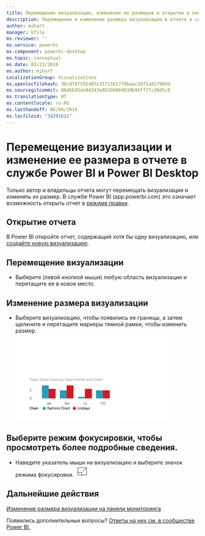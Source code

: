 ```yaml
---
title: Перемещение визуализации, изменение ее размеров и открытие в новом окне
description: Перемещение и изменение размера визуализации в отчете в службе Power BI и Power BI Desktop
author: mihart
manager: kfile
ms.reviewer: ''
ms.service: powerbi
ms.component: powerbi-desktop
ms.topic: conceptual
ms.date: 03/23/2018
ms.author: mihart
LocalizationGroup: Visualizations
ms.openlocfilehash: 38c8787592407e15711617f0baac10f2a81790dd
ms.sourcegitcommit: 80d6b45eb84243e801b60b9038b9bff77c30d5c8
ms.translationtype: HT
ms.contentlocale: ru-RU
ms.lasthandoff: 06/04/2018
ms.locfileid: "34291611"
---
```

# <a name="move-and-resize-a-visualization-in-a-report-in-power-bi-service-and-power-bi-desktop"></a>Перемещение визуализации и изменение ее размера в отчете в службе Power BI и Power BI Desktop
Только автор и владельцы отчета могут перемещать визуализации и изменять их размер. В службе Power BI (app.powerbi.com) это означает возможность открыть отчет в [режиме правки](service-reading-view-and-editing-view.md).

## <a name="open-the-report"></a>Открытие отчета
В Power BI откройте отчет, содержащий хотя бы одну визуализацию, или [создайте новую визуализацию](power-bi-report-add-visualizations-i.md). 

## <a name="move-the-visualization"></a>Перемещение визуализации
* Выберите (левой кнопкой мыши) любую область визуализации и перетащите ее в новое место.

## <a name="resize-the-visualization"></a>Изменение размера визуализации
* Выберите визуализацию, чтобы появились ее границы, а затем щелкните и перетащите маркеры темной рамки, чтобы изменить размер.  
  ![](media/power-bi-visualization-move-and-resize/untitled.gif)

## <a name="select-focus-mode-to-see-more-detail"></a>Выберите режим фокусировки, чтобы просмотреть более подробные сведения.
* Наведите указатель мыши на визуализацию и выберите значок режима фокусировки.
  ![](media/power-bi-visualization-move-and-resize/pbi_popouticon.jpg)

## <a name="next-steps"></a>Дальнейшие действия
[Изменение размера визуализации на панели мониторинга](service-dashboard-edit-tile.md)  

Появились дополнительные вопросы? [Ответы на них см. в сообществе Power BI.](http://community.powerbi.com/)